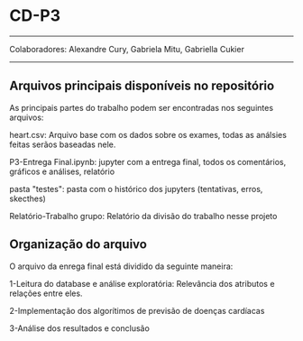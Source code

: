 # CD-P3
-----------------------------------------------------------------

Colaboradores: Alexandre Cury, Gabriela Mitu, Gabriella Cukier

-----------------------------------------------------------------

## Arquivos principais disponíveis no repositório ##
As principais partes do trabalho podem ser encontradas nos seguintes arquivos:

heart.csv: Arquivo base com os dados sobre os exames, todas as análsies feitas serãos baseadas nele.

P3-Entrega Final.ipynb: jupyter com a entrega final, todos os comentários, gráficos e análises, relatório

pasta "testes": pasta com o histórico dos jupyters (tentativas, erros, skecthes)

Relatório-Trabalho grupo: Relatório da divisão do trabalho nesse projeto

## Organização do arquivo
O arquivo da enrega final está dividido da seguinte maneira:

1-Leitura do database e análise exploratória: Relevância dos atributos e relações entre eles.


2-Implementação dos algorítimos de previsão de doenças cardíacas


3-Análise dos resultados e conclusão

